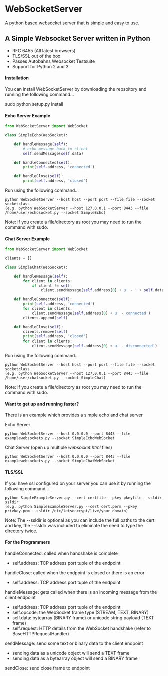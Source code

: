 # WebSocketServer
A python based websocket server that is simple and easy to use.

## A Simple Websocket Server written in Python

- RFC 6455 (All latest browsers)
- TLS/SSL out of the box
- Passes Autobahns Websocket Testsuite
- Support for Python 2 and 3

#### Installation

You can install WebSocketServer by downloading the repsoitory and running the following command...

sudo python setup.py install

#### Echo Server Example
`````python
from WebSocketServer import WebSocket

class SimpleEcho(WebSocket):

    def handleMessage(self):
        # echo message back to client
        self.sendMessage(self.data)

    def handleConnected(self):
        print(self.address, 'connected')

    def handleClose(self):
        print(self.address, 'closed')
`````

Run using the following command...

    python WebSocketServer --host host --port port --file file --socket socketclass
    (e.g. python WebSocketServer --host 127.0.0.1 --port 8443 --file /home/user/echosocket.py --socket SimpleEcho)

Note: If you create a file/directory as root you may need to run the command with sudo.

#### Chat Server Example
`````python
from WebSocketServer import WebSocket

clients = []

class SimpleChat(WebSocket):

    def handleMessage(self):
        for client in clients:
            if client != self:
                client.sendMessage(self.address[0] + u' - ' + self.data)

    def handleConnected(self):
        print(self.address, 'connected')
        for client in clients:
            client.sendMessage(self.address[0] + u' - connected')
        clients.append(self)

    def handleClose(self):
        clients.remove(self)
        print(self.address, 'closed')
        for client in clients:
            client.sendMessage(self.address[0] + u' - disconnected')
`````

Run using the following command...

    python WebSocketServer --host host --port port --file file --socket socketclass
    (e.g. python WebSocketServer --host 127.0.0.1 --port 8443 --file /home/user/chatsocket.py --socket SimpleChat)

Note: If you create a file/directory as root you may need to run the command with sudo.

#### Want to get up and running faster?

There is an example which provides a simple echo and chat server

Echo Server

    python WebSocketServer --host 0.0.0.0 --port 8443 --file examplewebsockets.py --socket SimpleEchoWebSocket

Chat Server (open up multiple *websocket.html* files)

    python WebSocketServer --host 0.0.0.0 --port 8443 --file examplewebsockets.py --socket SimpleChatWebSocket

#### TLS/SSL

If you have ssl configured on your server you can use it by running the following command...

    python SimpleExampleServer.py --cert certfile --pkey pkeyfile --ssldir ssldir
    (e.g. python SimpleExampleServer.py --cert cert.perm --pkey privkey.pem --ssldir /etc/letsencrypt/live/your_domain)

Note: The --ssldir is optional as you can include the full paths to the cert and key, the --ssldir was included to eliminate the need to type the directory twice.

#### For the Programmers

handleConnected: called when handshake is complete
 - self.address: TCP address port tuple of the endpoint

handleClose: called when the endpoint is closed or there is an error
 - self.address: TCP address port tuple of the endpoint

handleMessage: gets called when there is an incoming message from the client endpoint
 - self.address: TCP address port tuple of the endpoint
 - self.opcode: the WebSocket frame type (STREAM, TEXT, BINARY)
 - self.data: bytearray (BINARY frame) or unicode string payload (TEXT frame)  
 - self.request: HTTP details from the WebSocket handshake (refer to BaseHTTPRequestHandler)

sendMessage: send some text or binary data to the client endpoint
 - sending data as a unicode object will send a TEXT frame
 - sending data as a bytearray object will send a BINARY frame

sendClose: send close frame to endpoint
